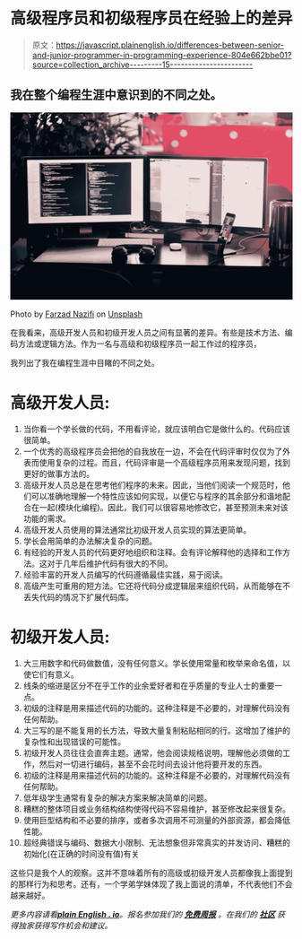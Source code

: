 # 高级程序员和初级程序员在经验上的差异

> 原文：<https://javascript.plainenglish.io/differences-between-senior-and-junior-programmer-in-programming-experience-804e662bbe01?source=collection_archive---------15----------------------->

## 我在整个编程生涯中意识到的不同之处。

![](img/aba449df73e3774649bde537c7b78fad.png)

Photo by [Farzad Nazifi](https://unsplash.com/@euwars?utm_source=medium&utm_medium=referral) on [Unsplash](https://unsplash.com?utm_source=medium&utm_medium=referral)

在我看来，高级开发人员和初级开发人员之间有显著的差异。有些是技术方法、编码方法或逻辑方法。作为一名与高级和初级程序员一起工作过的程序员，

我列出了我在编程生涯中目睹的不同之处。

# 高级开发人员:

1.  当你看一个学长做的代码，不用看评论，就应该明白它是做什么的。代码应该很简单。
2.  一个优秀的高级程序员会把他的自我放在一边，不会在代码评审时仅仅为了外表而使用复杂的过程。而且，代码评审是一个高级程序员用来发现问题，找到更好的做事方法的。
3.  高级开发人员总是在思考他们程序的未来。因此，当他们阅读一个规范时，他们可以准确地理解一个特性应该如何实现，以便它与程序的其余部分和谐地配合在一起(模块化编程)。因此，我们可以很容易地修改它，甚至预测未来对该功能的需求。
4.  高级开发人员使用的算法通常比初级开发人员实现的算法更简单。
5.  学长会用简单的办法解决复杂的问题。
6.  有经验的开发人员的代码更好地组织和注释。会有评论解释他的选择和工作方法。这对于几年后维护代码有很大的不同。
7.  经验丰富的开发人员编写的代码遵循最佳实践，易于阅读。
8.  高级产生可重用的短方法。它还将代码分成逻辑层来组织代码，从而能够在不丢失代码的情况下扩展代码库。

# 初级开发人员:

1.  大三用数字和代码做数值，没有任何意义。学长使用常量和枚举来命名值，以使它们有意义。
2.  线条的缩进是区分不在乎工作的业余爱好者和在乎质量的专业人士的重要一点。
3.  初级的注释是用来描述代码的功能的。这种注释是不必要的，对理解代码没有任何帮助。
4.  大三写的是不能复用的长方法，导致大量复制粘贴相同的行。这增加了维护的复杂性和出现错误的可能性。
5.  初级开发人员往往会直奔主题。通常，他会阅读规格说明，理解他必须做的工作，然后对一切进行编码，甚至不会花时间去设计他将要开发的东西。
6.  初级的注释是用来描述代码的功能的。这种注释是不必要的，对理解代码没有任何帮助。
7.  低年级学生通常有复杂的解决方案来解决简单的问题。
8.  糟糕的整体项目或业务结构结构使得代码不容易维护，甚至修改起来很复杂。
9.  使用巨型结构和不必要的排序，或者多次调用不可测量的外部资源，都会降低性能。
10.  超经典错误与编码、数据大小限制、无法想象但非常真实的并发访问、糟糕的初始化(在正确的时间没有值)有关

这些只是我个人的观察。这并不意味着所有的高级或初级开发人员都像我上面提到的那样行为和思考。还有，一个学弟学妹体现了我上面说的清单，不代表他们不会越来越好。

*更多内容请看*[***plain English . io***](http://plainenglish.io/)*。报名参加我们的* [***免费周报***](http://newsletter.plainenglish.io/) *。在我们的* [***社区***](https://discord.gg/GtDtUAvyhW) *获得独家获得写作机会和建议。*